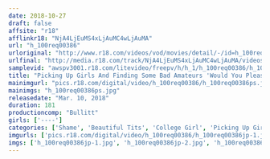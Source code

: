 ```yaml
---
date: 2018-10-27
draft: false
affsite: "r18"
afflinkr18: "NjA4LjEuMS4xLjAuMC4wLjAuMA"
url: "h_100req00386"
urloriginal: "http://www.r18.com/videos/vod/movies/detail/-/id=h_100req00386"
urlfinal: "http://media.r18.com/track/NjA4LjEuMS4xLjAuMC4wLjAuMA/videos/vod/movies/detail/-/id=h_100req00386"
samplevid: "awspv3001.r18.com/litevideo/freepv/h/h_1/h_100req00386/h_100req00386_dmb_w.mp4"
title: "Picking Up Girls And Finding Some Bad Amateurs 'Would You Please Show Us Your Underwear?' Are Amateur College Girl Pussies Ultra Sensitive!? In The End, You Have To Finish Them Off With Creampie Raw Footage, Right?"
mainimgurl: "pics.r18.com/digital/video/h_100req00386/h_100req00386ps.jpg"
mainimgs: "h_100req00386ps.jpg"
releasedate: "Mar. 10, 2018"
duration: 181
productioncomp: "Bullitt"
girls: ['----']
categories: ['Shame', 'Beautiful Tits', 'College Girl', 'Picking Up Girls', 'Amateur', 'Creampie', 'Hi-Def']
imgurls: ['pics.r18.com/digital/video/h_100req00386/h_100req00386jp-1.jpg', 'pics.r18.com/digital/video/h_100req00386/h_100req00386jp-2.jpg', 'pics.r18.com/digital/video/h_100req00386/h_100req00386jp-3.jpg', 'pics.r18.com/digital/video/h_100req00386/h_100req00386jp-4.jpg', 'pics.r18.com/digital/video/h_100req00386/h_100req00386jp-5.jpg', 'pics.r18.com/digital/video/h_100req00386/h_100req00386jp-6.jpg', 'pics.r18.com/digital/video/h_100req00386/h_100req00386jp-7.jpg', 'pics.r18.com/digital/video/h_100req00386/h_100req00386jp-8.jpg', 'pics.r18.com/digital/video/h_100req00386/h_100req00386jp-9.jpg', 'pics.r18.com/digital/video/h_100req00386/h_100req00386jp-10.jpg', 'pics.r18.com/digital/video/h_100req00386/h_100req00386jp-11.jpg', 'pics.r18.com/digital/video/h_100req00386/h_100req00386jp-12.jpg', 'pics.r18.com/digital/video/h_100req00386/h_100req00386jp-13.jpg', 'pics.r18.com/digital/video/h_100req00386/h_100req00386jp-14.jpg', 'pics.r18.com/digital/video/h_100req00386/h_100req00386jp-15.jpg', 'pics.r18.com/digital/video/h_100req00386/h_100req00386jp-16.jpg', 'pics.r18.com/digital/video/h_100req00386/h_100req00386jp-17.jpg', 'pics.r18.com/digital/video/h_100req00386/h_100req00386jp-18.jpg', 'pics.r18.com/digital/video/h_100req00386/h_100req00386jp-19.jpg', 'pics.r18.com/digital/video/h_100req00386/h_100req00386jp-20.jpg']
imgs: ['h_100req00386jp-1.jpg', 'h_100req00386jp-2.jpg', 'h_100req00386jp-3.jpg', 'h_100req00386jp-4.jpg', 'h_100req00386jp-5.jpg', 'h_100req00386jp-6.jpg', 'h_100req00386jp-7.jpg', 'h_100req00386jp-8.jpg', 'h_100req00386jp-9.jpg', 'h_100req00386jp-10.jpg', 'h_100req00386jp-11.jpg', 'h_100req00386jp-12.jpg', 'h_100req00386jp-13.jpg', 'h_100req00386jp-14.jpg', 'h_100req00386jp-15.jpg', 'h_100req00386jp-16.jpg', 'h_100req00386jp-17.jpg', 'h_100req00386jp-18.jpg', 'h_100req00386jp-19.jpg', 'h_100req00386jp-20.jpg']
---
```

